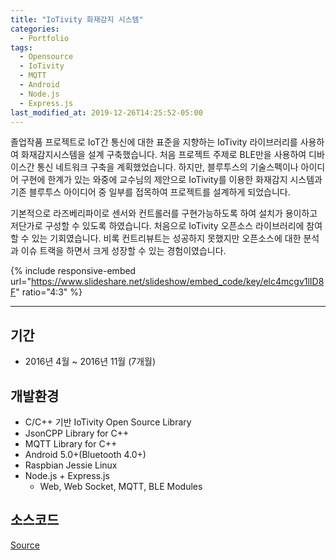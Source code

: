 ```yaml
---
title: "IoTivity 화재감지 시스템"
categories:
  - Portfolio
tags:
  - Opensource
  - IoTivity
  - MQTT
  - Android
  - Node.js
  - Express.js
last_modified_at: 2019-12-26T14:25:52-05:00
---
```


졸업작품 프로젝트로 IoT간 통신에 대한 표준을 지향하는 IoTivity 라이브러리를 사용하여 화재감지시스템을 설계 구축했습니다. 처음 프로젝트 주제로 BLE만을 사용하여 디바이스간 통신 네트워크 구축을 계획했었습니다.
하지만, 블루투스의 기술스펙이나 아이디어 구현에 한계가 있는 와중에 교수님의 제안으로 IoTivity를 이용한 화재감지 시스템과 기존 블루투스 아이디어 중 일부를 접목하여 프로젝트를 설계하게 되었습니다.

기본적으로 라즈베리파이로 센서와 컨트롤러를 구현가능하도록 하여 설치가 용이하고 저단가로 구성할 수 있도록 하였습니다. 처음으로 IoTivity 오픈소스 라이브러리에 참여할 수 있는 기회였습니다. 비록 컨트리뷰트는 성공하지 못했지만 오픈소스에 대한 분석과 이슈 트랙을 하면서 크게 성장할 수 있는 경험이였습니다.


{% include responsive-embed url="https://www.slideshare.net/slideshow/embed_code/key/elc4mcgv1lID8F" ratio="4:3" %}

* * *

## 기간
* 2016년 4월 ~ 2016년 11월 (7개월)

## 개발환경
* C/C++ 기반 IoTivity Open Source Library
* JsonCPP Library for C++
* MQTT Library for C++
* Android 5.0+(Bluetooth 4.0+)
* Raspbian Jessie Linux
* Node.js + Express.js
    * Web, Web Socket, MQTT, BLE Modules

## 소스코드
[Source](https://github.com/jinh574/graduateproject-iotivity)
